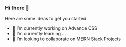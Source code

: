 ### Hi there 👋

<!--
**neero0x01/neero0x01** is a ✨ _special_ ✨ repository because its `README.md` (this file) appears on your GitHub profile.
-->
Here are some ideas to get you started:

- 🔭 I’m currently working on Advance CSS
- 🌱 I’m currently learning ... 
- 👯 I’m looking to collaborate on MERN Stack Projects
<!-- - 🤔 I’m looking for help with ...>
<!-- - 💬 Ask me about -->
<!-- - 📫 How to reach me: ...>
- 😄 Pronouns: Him/He
<!-- ⚡ Fun fact: -->

